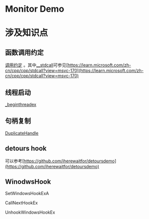 # Monitor Demo

# 涉及知识点
## 函数调用约定
[调用约定](https://learn.microsoft.com/zh-cn/cpp/cpp/calling-conventions?view=msvc-170)
。其中[__stdcall](https://learn.microsoft.com/zh-cn/cpp/cpp/stdcall?view=msvc-170)可参见[https://learn.microsoft.com/zh-cn/cpp/cpp/stdcall?view=msvc-170](https://learn.microsoft.com/zh-cn/cpp/cpp/stdcall?view=msvc-170)

## 线程启动
[_beginthreadex](https://learn.microsoft.com/zh-cn/cpp/c-runtime-library/reference/beginthread-beginthreadex?view=msvc-170)
## 句柄复制
[DuplicateHandle](https://learn.microsoft.com/zh-cn/windows/win32/api/handleapi/nf-handleapi-duplicatehandle?redirectedfrom=MSDN)
## detours hook
可以参考[https://github.com/iherewaitfor/detoursdemo](https://github.com/iherewaitfor/detoursdemo)
## WinodwsHook
SetWindowsHookExA

CallNextHookEx

UnhookWindowsHookEx